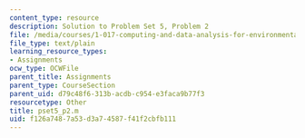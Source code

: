 ```yaml
---
content_type: resource
description: Solution to Problem Set 5, Problem 2
file: /media/courses/1-017-computing-and-data-analysis-for-environmental-applications-fall-2003/f126a7487a53d3a74587f41f2cbfb111_pset5_p2.m
file_type: text/plain
learning_resource_types:
- Assignments
ocw_type: OCWFile
parent_title: Assignments
parent_type: CourseSection
parent_uid: d79c48f6-313b-acdb-c954-e3faca9b77f3
resourcetype: Other
title: pset5_p2.m
uid: f126a748-7a53-d3a7-4587-f41f2cbfb111
---
```

